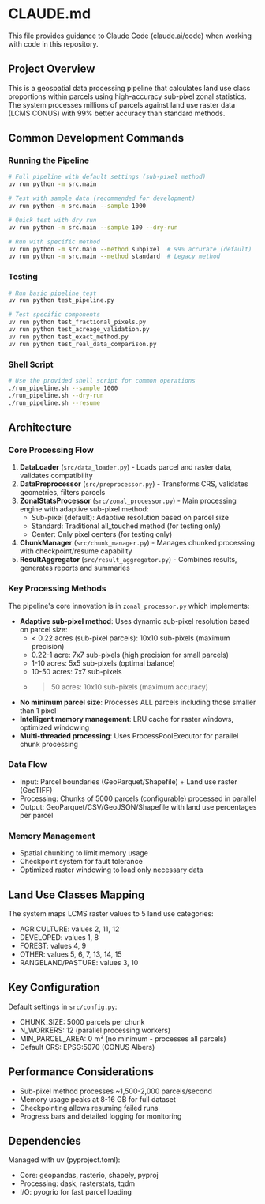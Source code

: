 # CLAUDE.md

This file provides guidance to Claude Code (claude.ai/code) when working with code in this repository.

## Project Overview

This is a geospatial data processing pipeline that calculates land use class proportions within parcels using high-accuracy sub-pixel zonal statistics. The system processes millions of parcels against land use raster data (LCMS CONUS) with 99% better accuracy than standard methods.

## Common Development Commands

### Running the Pipeline
```bash
# Full pipeline with default settings (sub-pixel method)
uv run python -m src.main

# Test with sample data (recommended for development)
uv run python -m src.main --sample 1000

# Quick test with dry run
uv run python -m src.main --sample 100 --dry-run

# Run with specific method
uv run python -m src.main --method subpixel  # 99% accurate (default)
uv run python -m src.main --method standard  # Legacy method
```

### Testing
```bash
# Run basic pipeline test
uv run python test_pipeline.py

# Test specific components
uv run python test_fractional_pixels.py
uv run python test_acreage_validation.py
uv run python test_exact_method.py
uv run python test_real_data_comparison.py
```

### Shell Script
```bash
# Use the provided shell script for common operations
./run_pipeline.sh --sample 1000
./run_pipeline.sh --dry-run
./run_pipeline.sh --resume
```

## Architecture

### Core Processing Flow
1. **DataLoader** (`src/data_loader.py`) - Loads parcel and raster data, validates compatibility
2. **DataPreprocessor** (`src/preprocessor.py`) - Transforms CRS, validates geometries, filters parcels
3. **ZonalStatsProcessor** (`src/zonal_processor.py`) - Main processing engine with adaptive sub-pixel method:
   - Sub-pixel (default): Adaptive resolution based on parcel size
   - Standard: Traditional all_touched method (for testing only)
   - Center: Only pixel centers (for testing only)
4. **ChunkManager** (`src/chunk_manager.py`) - Manages chunked processing with checkpoint/resume capability
5. **ResultAggregator** (`src/result_aggregator.py`) - Combines results, generates reports and summaries

### Key Processing Methods

The pipeline's core innovation is in `zonal_processor.py` which implements:
- **Adaptive sub-pixel method**: Uses dynamic sub-pixel resolution based on parcel size:
  - < 0.22 acres (sub-pixel parcels): 10x10 sub-pixels (maximum precision)
  - 0.22-1 acre: 7x7 sub-pixels (high precision for small parcels)
  - 1-10 acres: 5x5 sub-pixels (optimal balance)
  - 10-50 acres: 7x7 sub-pixels
  - > 50 acres: 10x10 sub-pixels (maximum accuracy)
- **No minimum parcel size**: Processes ALL parcels including those smaller than 1 pixel
- **Intelligent memory management**: LRU cache for raster windows, optimized windowing
- **Multi-threaded processing**: Uses ProcessPoolExecutor for parallel chunk processing

### Data Flow
- Input: Parcel boundaries (GeoParquet/Shapefile) + Land use raster (GeoTIFF)
- Processing: Chunks of 5000 parcels (configurable) processed in parallel
- Output: GeoParquet/CSV/GeoJSON/Shapefile with land use percentages per parcel

### Memory Management
- Spatial chunking to limit memory usage
- Checkpoint system for fault tolerance
- Optimized raster windowing to load only necessary data

## Land Use Classes Mapping

The system maps LCMS raster values to 5 land use categories:
- AGRICULTURE: values 2, 11, 12
- DEVELOPED: values 1, 8
- FOREST: values 4, 9
- OTHER: values 5, 6, 7, 13, 14, 15
- RANGELAND/PASTURE: values 3, 10

## Key Configuration

Default settings in `src/config.py`:
- CHUNK_SIZE: 5000 parcels per chunk
- N_WORKERS: 12 (parallel processing workers)
- MIN_PARCEL_AREA: 0 m² (no minimum - processes all parcels)
- Default CRS: EPSG:5070 (CONUS Albers)

## Performance Considerations

- Sub-pixel method processes ~1,500-2,000 parcels/second
- Memory usage peaks at 8-16 GB for full dataset
- Checkpointing allows resuming failed runs
- Progress bars and detailed logging for monitoring

## Dependencies

Managed with uv (pyproject.toml):
- Core: geopandas, rasterio, shapely, pyproj
- Processing: dask, rasterstats, tqdm
- I/O: pyogrio for fast parcel loading